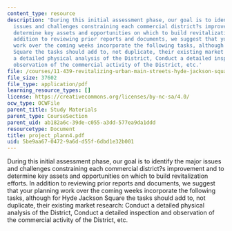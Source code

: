 ```yaml
---
content_type: resource
description: 'During this initial assessment phase, our goal is to identify the major
  issues and challenges constraining each commercial district?s improvement and to
  determine key assets and opportunities on which to build revitalization efforts.  In
  addition to reviewing prior reports and documents, we suggest that your planning
  work over the coming weeks incorporate the following tasks, although for Hyde Jackson
  Square the tasks should add to, not duplicate, their existing market research: Conduct
  a detailed physical analysis of the District, Conduct a detailed inspection and
  observation of the commercial activity of the District, etc.'
file: /courses/11-439-revitalizing-urban-main-streets-hyde-jackson-square-roslindale-square-boston-spring-2005/5be9aa6704729a6dd55f6dbd1e32b001_project_plann4.pdf
file_size: 37602
file_type: application/pdf
learning_resource_types: []
license: https://creativecommons.org/licenses/by-nc-sa/4.0/
ocw_type: OCWFile
parent_title: Study Materials
parent_type: CourseSection
parent_uid: ab182a6c-39de-c055-a3dd-577ea9da1ddd
resourcetype: Document
title: project_plann4.pdf
uid: 5be9aa67-0472-9a6d-d55f-6dbd1e32b001
---
```

During this initial assessment phase, our goal is to identify the major issues and challenges constraining each commercial district?s improvement and to determine key assets and opportunities on which to build revitalization efforts.  In addition to reviewing prior reports and documents, we suggest that your planning work over the coming weeks incorporate the following tasks, although for Hyde Jackson Square the tasks should add to, not duplicate, their existing market research: Conduct a detailed physical analysis of the District, Conduct a detailed inspection and observation of the commercial activity of the District, etc.